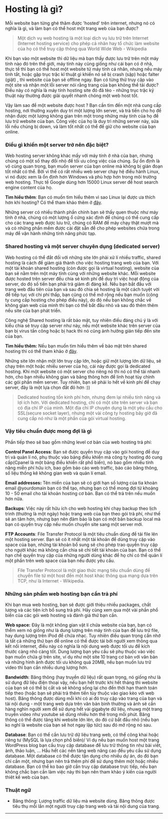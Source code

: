 # Hosting là gì?

Mỗi website bạn từng ghé thăm được 'hosted' trên internet, nhưng nó có nghĩa là gì, và làm bạn có thể host một trang web của bạn được?

> Một dịch vụ web hosting là một loại dịch vụ lưu trữ trên Internet (Internet hosting service) cho phép cá nhân hay tổ chức làm website của họ có thể truy cập thông qua World Wide Web - Wikipedia

Khi bạn vào một website thì dữ liệu mà bạn thấy được lưu trữ trên một máy tính nào đó trên thế giới, máy tính này cũng giống như cái bạn có ở nhà, thực tế thì bạn có thể host một website từ máy tính cá nhân, nhưng nếu máy tính tắt, hoặc gặp trục trặc kĩ thuật gì khiến nó sẽ bị crash (sập) hoặc falter (giật) , thì website của bạn sẽ offline ngay. Bạn có từng thử truy cập vào một site và nhận một lỗi server nói rằng trang của bạn không thể tải được? Điều này có nghĩa là máy tính hosting site đó đã tèo - những trục trặc kỹ thuật này thường được giải quyết nhanh chóng một web host tốt.

Vậy làm sao để một website được host ? Bạn cần tìm đến một nhà cung cấp hosting, nơi thường xuyên duy trí một lượng lớn server, và trả tiền cho họ để nhận được một lượng không gian trên một trong những máy tính của họ để lưu trữ website của bạn. Công việc của họ là duy trì những server này, sửa lỗi nếu chúng bị down, và làm tốt nhất có thể để giữ cho website của bạn online.

### Điều gì khiến một server trở nên đặc biệt?

Web hosting server không khác mấy với máy tính ở nhà của bạn, nhưng chúng có một số thay đổi nhỏ để tối ưu công việc của chúng. Sự ổn định là vô cùng quan trọng, bạn muốn server của bạn online mà không bị gián đoạn tốt nhất có thể. Bởi vì thế có rất nhiều web server chạy hệ điều hành Linux, vì nó được xem là ổn định hơn Windows và phù hợp hơn trong môi trường web hosting. Thực tế Google dùng hơn 15000 Linux server để host search engine content của họ.

**Tìm hiểu thêm**: Bạn có muốn tìm hiểu thêm vì sao Linux lại được ưa thích hơn khi hosting? Có thể tham khảo thêm ở [đây](https://web.archive.org/web/20170406083113/http://www.whoishostingthis.com/blog/2011/03/17/linux-dominant-server-platform/#.).

Những server có nhiều thành phần chính bạn sẽ thấy quen thuộc như máy tính ở nhà, chúng có một lượng ổ cứng xác định để chúng có thể cung cấp cho các trang web được lưu trữ, chúng có RAM để máy chạy thật mượt mà và có những phần mềm được cài đặt sẵn để cho phép websites chứa trong máy để vận hành những tính năng phức tạp.

### Shared hosting và một server chuyên dụng (dedicated server)

Web hosting có thể đắt đối với những site lớn phải xử lí nhiều traffic, shared hosting là cách để giảm giá thành cho việc hosting trang web của bạn. Với một tài khoản shared hosting (còn được gọi là virtual hosting), website của bạn sẽ nằm trên một máy tính cùng với những website khác. Mỗi website được hosted trên server đều chia sẻ kinh phí để duy trì việc hoạt động của server, do đó số tiền bạn phải trả giảm đi đáng kể. Nếu bạn bắt đầu với trang web đầu tiên của bạn và sau đó chia sẻ hosting là một cách tuyệt vời để tiếp tục với chi phí thấp, bạn cũng có thể mở rộng nếu bạn muốn (công ty cung cấp hosting cho phép điều này), do đó nếu bạn không chắc về không gian web của mình thì bạn có thể bắt đầu nhỏ và sau đó thêm thêm nếu site của bạn phát triển.

Công nghệ Shared hosting là rất bảo mật, tuy nhiên điều đáng chú ý là với kiểu chia sẻ truy cập server như này, nếu một website khác trên server của bạn bị virus tấn công hoặc bị hack thì nó cũng ảnh hưởng gián tiếp đến site của bạn.

**Tìm hiểu thêm:** Nếu bạn muốn tìm hiểu thêm về bảo mật trên shared hosting thì có thể tham khảo ở [đây](https://web.archive.org/web/20161202085409/http://resources.infosecinstitute.com/risks-on-a-shared-hosting-server/).

Những site lớn nhận một lớn truy cập lớn, hoặc giữ một lượng lớn dữ liệu, sẽ chạy trên một hoặc nhiều server của họ, cái này được gọi là dedicated hosting. Khi một website có một server cho riêng nó thì nó có thể tải nhanh hơn, cho bạn nhiều không gian và băng thông hơn để linh hoạt tùy chỉnh các gói phần mềm server. Tuy nhiên, bạn sẽ phải lo hết về kinh phí để chạy server, đây là một lựa chọn đắt đỏ hơn :))

> Dedicated hosting tốn kinh phí hơn, nhưng đem lại nhiều tính năng và lợi ích hơn. Với dedicated hosting, chỉ có một site trên server và bạn có địa chỉ IP của mình. Một địa chỉ IP chuyên dụng là một yêu cầu cho SSL(secure socket layer), nhưng một vài công ty hosting bây giờ đã cung cấp nó như là một phần của gói virtual hosting.

### Vậy tiêu chuẩn được mong đợi là gì

Phần tiếp theo sẽ bao gồm những level cơ bản của web hosting trả phí:

**Control Panel Access**: Bạn sẽ được quyền truy cập vào gói hosting để duy trì và quản lí nó, phụ thuộc vào bảng điều khiển mà công ty hosting đó cung cấp(Cpanel là một bảng điều khiển rất phổ biến), nó bao gồm nhiều tính năng miễn phí hữu ích, bao gồm báo cáo web traffic, báo cáo băng thông, số liệu thống kê không gian web và quản lí email.

**Email addresses:** Tên miền của bạn sẽ có giới hạn số lượng của tìa khoản email @yourdomain bạn có thể tạo, nhưng bạn có thể mong đợi từ khoảng 10 - 50 email cho tài khoản hosting cơ bản. Bạn có thể trả trên nếu muốn hơn nữa.

**Backups**: Việc này rất hữu ích cho web hosting khi chạy backup theo lịch trình (thường là một ngày) hoặc trang web của bạn theo gói trả phí, như thế sẽ an tâm hơn, nhưng bạn nên đảm bảo là bạn có một bản backup local mà bạn có quyền truy cập nếu muốn chuyển site sang một server mới.

**FTP Accounts**: File Transfer Protocol là một tiêu chuẩn dùng để tải file lên một hosting server. Bạn sẽ có ít nhất một tài khoản để dùng truy cập vào space của bạn, những tài khoản bổ sung sẽ cho phép trao quyền truy cập cho người khác mà không cần chia sẻ chi tiết tài khoản của bạn. Bạn có thể hạn chế quyền truy cập của những người dùng khác để họ chỉ có thể quản lí một phần trên web space của bạn nếu được yêu cầu.

> File Transfer Protocol là một giao thức mạng tiêu chuẩn dùng để chuyển file từ một host đến một host khác thông qua mạng dựa trên TCP, như là Internet - Wikipedia.

### Những sản phẩm web hosting bạn cần trả phí

Khi bạn mua web hosting, bạn sẽ được giới thiệu nhiều packages, chất lượng và các tiện ích bổ sung trả phí. Hãy cùng xem qua một vài phần phổ biến của các gói web hosting và đánh giá thứ bạn cần.

**Web space:** Đây là một không gian vật lí chứa website của bạn, bạn có thểm xem nó giống như là dung lượng trên máy tính của bạn để lưu trữ file, hay dung lượng trên iPod để chứa nhạc. Tuy nhiên điều quan trọng cần nhớ là tất cả những thứ bạn để online có thể được tải bởi người xem thông qua kết nối internet, điều này có nghĩa là nội dung web được tối ưu để kích thước càng nhỏ càng tốt. Dung lượng bạn yêu cầu sẽ phụ thuộc vào việc bạn muốn chứa gì trên site, ví dụ như một site 10 trang cơ bản với văn bản và những hình ảnh được tối ưu không quá 20MB, nếu bạn muốn lưu trữ video thì bạn cần nhiều dung lượng hơn.

**Bandwidth**: Băng thông (hay truyền dữ liệu) rất quan trọng, nó giống như là sử dụng đữ liệu điện thoại vậy, nếu bạn hết trước khi hết tháng thì website của bạn sẽ có thể bị cắt và sẽ không sống lại cho đến thời hạn thanh toán tiếp theo (hoặc bạn sẽ phải trả thêm tiền tùy thuộc vào giao kèo với web host). Băng thông được dùng mỗi khi có ai đó truy cập vào trang của bạn và tải nội dung - một trang web dựa trên văn bản bình thường và ảnh sẽ cần hàng nghìn người xem để sử dụng hết vài gigabyte dữ liệu, nhuwg một trang truyền video như youtube sẽ dùng nhiều hơn thế trong mỗi phút. Băng thông có thể được tăng khi website lớn lên, do đó cứ bắt đầu nhỏ (nếu bạn ko nghĩ là website của bạn sẽ hot ngay lập tức) sau đó mở rộng nó sau.

**Database**: Bạn có thể cần lưu trữ dữ liệu trang web, có thể công khai hoặc riêng tư (MySQL là lựa chọn phổ biến)/ Ví dụ nếu bạn muốn host một trang WordPress blog bạn cầu truy cập database để lưu trữ thông tin như bài viết, ảnh, thảo luận, ... Hầu hết các nền tảng web nâng cao đều yêu cầu sử dụng database. Một database có thể được tận dụng cho nhiều dự án, do đó bạn chỉ cần một, nhưng bạn nên trả thêm phí để sử dụng thêm một hoặc nhiều database. Bạn có thể ko bao giờ cần truy cập database trực tiếp, nếu bạn không chắc bạn cần làm việc này thì bạn nên tham khảo ý kiến của người thiêt kế web của bạn.

### Thuật ngữ
- Băng thông: Lượng traffic dữ liệu mà website dùng. Băng thông được tiêu thụ mỗi lần một người truy cập trang web và tải nội dung của trang.

-----------------
